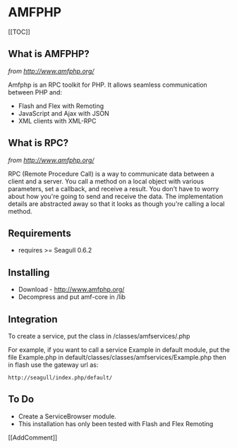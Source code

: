 <!-- Name: Integration/Amfphp -->
<!-- Version: 3 -->
<!-- Last-Modified: 2007/01/10 21:41:39 -->
<!-- Author: demian -->
# AMFPHP
[[TOC]]

## What is AMFPHP?
_from http://www.amfphp.org/_

Amfphp is an RPC toolkit for PHP. It allows seamless communication between PHP and:
 * Flash and Flex with Remoting
 * JavaScript and Ajax with JSON
 * XML clients with XML-RPC
	
	
## What is RPC?
_from http://www.amfphp.org/_

RPC (Remote Procedure Call) is a way to communicate data between a client and a server. You call a method on a local object with various parameters, set a callback, and receive a result. You don't have to worry about how you're going to send and receive the data. The implementation details are abstracted away so that it looks as though you're calling a local method.

## Requirements
 * requires >= Seagull 0.6.2

## Installing
  * Download - http://www.amfphp.org/
  * Decompress and put amf-core in <install-root>/lib

## Integration
To create a service, put the class in <module>/classes/amfservices/<service>.php

For example, if you want to call a service Example in default module, put the file Example.php in default/classes/classes/amfservices/Example.php
then in flash use the gateway url as:


    
    http://seagull/index.php/default/
	

## To Do
 * Create a ServiceBrowser module.
 * This installation has only been tested with Flash and Flex Remoting

[[AddComment]]